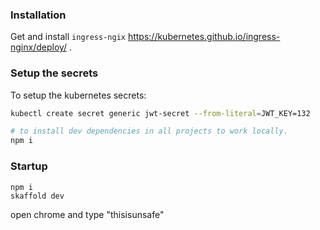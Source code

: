 ### Installation
Get and install `ingress-ngix` https://kubernetes.github.io/ingress-nginx/deploy/ .

### Setup the secrets
To setup the kubernetes secrets:
```bash
kubectl create secret generic jwt-secret --from-literal=JWT_KEY=132
```

```bash
# to install dev dependencies in all projects to work locally.
npm i
```

### Startup
```
npm i
skaffold dev
```

open chrome and type "thisisunsafe"


